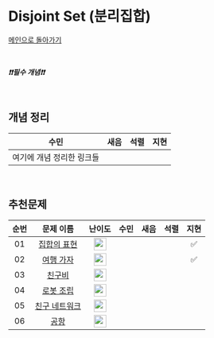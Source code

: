 # Disjoint Set (분리집합)

[메인으로 돌아가기](https://github.com/Crush-on-IT/algorithm-study)

<br>

**_❗️❗️필수 개념❗️❗️_**

<br>

## 개념 정리

| 수민      | 새음 | 석렬 | 지현 |
| ------------------------- | ---- | ---- | ---- |
| 여기에 개념 정리한 링크들 |      | |      |

<br>

## 추천문제
|          순번          |      문제 이름         |         난이도          |  수민  | 새음 | 석렬 | 지현 |
| :-----: | :-----: | :-----: | :-----: | :-----: | :-----: | :-----: |
| 01 | <a href="https://www.acmicpc.net/problem/1717" target="_blank">집합의 표현</a> | <img height="25px" width="25px" src="https://static.solved.ac/tier_small/12.svg"/> ||||✅|
| 02 | <a href="https://www.acmicpc.net/problem/1976" target="_blank">여행 가자</a> | <img height="25px" width="25px" src="https://static.solved.ac/tier_small/12.svg"/> ||||✅|
| 03 | <a href="https://www.acmicpc.net/problem/16562" target="_blank">친구비</a> | <img height="25px" width="25px" src="https://static.solved.ac/tier_small/13.svg"/> |||||
| 04 | <a href="https://www.acmicpc.net/problem/18116" target="_blank">로봇 조립</a> | <img height="25px" width="25px" src="https://static.solved.ac/tier_small/13.svg"/> |||||
| 05 | <a href="https://www.acmicpc.net/problem/4195" target="_blank">친구 네트워크</a> | <img height="25px" width="25px" src="https://static.solved.ac/tier_small/14.svg"/> |||||
| 06 | <a href="https://www.acmicpc.net/problem/10775" target="_blank">공항</a> | <img height="25px" width="25px" src="https://static.solved.ac/tier_small/14.svg"/> |||||
